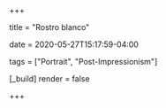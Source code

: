+++

title = "Rostro blanco"

date = 2020-05-27T15:17:59-04:00

tags = ["Portrait", "Post-Impressionism"]

[_build]
	render = false

+++

